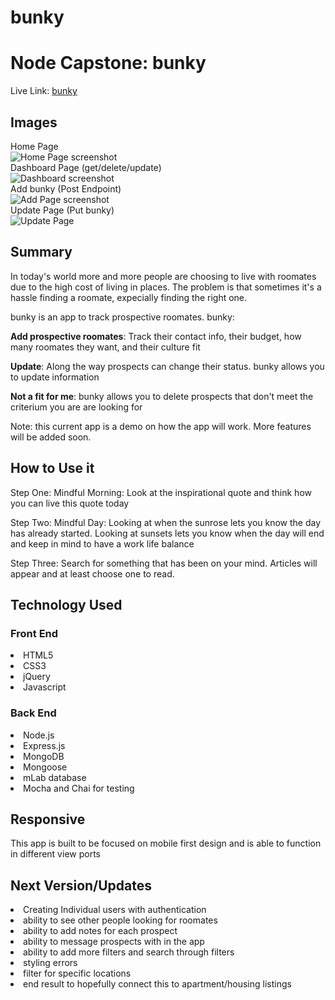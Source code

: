 # bunky
<h1>Node Capstone: bunky</h1>

Live Link: <a href="https://mikeramz86.github.io/morning_design_ritual_api/"> bunky </a>

<h2>Images</h2>
<div>Home Page </div>
<img src="./imgs/home_page.png" alt="Home Page screenshot">
<div>Dashboard Page (get/delete/update)</div>
<img src="./imgs/get_delete_page.png" alt="Dashboard screenshot">
<div>Add bunky (Post Endpoint) </div>
<img src="./imgs/add_bunky_page.png" alt="Add Page screenshot">
<div>Update Page (Put bunky)</div>
<img src="./imgs/update_page.png" alt="Update Page">


<h2>Summary</h2>
<p>In today's world more and more people are choosing to live with roomates due to the high cost of living in places. The problem is that sometimes it's a hassle finding a roomate, expecially finding the right one.</p>
<p> bunky is an app to track prospective roomates.  bunky: </p>
<p><strong>Add prospective roomates</strong>: Track their contact info, their budget, how many roomates they want, and their culture fit </p>
<p> <strong>Update</strong>: Along the way prospects can change their status. bunky allows you to update information </p>
<p> <strong>Not a fit for me</strong>: bunky allows you to delete prospects that don't meet the criterium you are are looking for</p>
<p>Note: this current app is a demo on how the app will work. More features will be added soon.

<h2> How to Use it</h2>
<p> Step One: Mindful Morning: Look at the inspirational quote and think how you can live this quote today </p>
<p> Step Two: Mindful Day: Looking at when the sunrose lets you know the day has already started. Looking at sunsets lets you know when the day will end and keep in mind to have a work life balance</p>
<p> Step Three: Search for something that has been on your mind. Articles will appear and at least choose one to read. </p>

<h2> Technology Used</h2>
<h3>Front End</h3>
<li> HTML5 </li>
<li> CSS3 </li>
<li>jQuery</li>
<li>Javascript</li>

<h3>Back End</h3>
<li>Node.js</li>
<li>Express.js</li>
<li>MongoDB</li>
<li>Mongoose</li>
<li>mLab database</li>
<li>Mocha and Chai for testing</li>

<h2>Responsive</h2>
<p>This app is built to be focused on mobile first design and is able to function in different view ports</p>

<h2>Next Version/Updates</h2>
<li>Creating Individual users with authentication</li>
<li>ability to see other people looking for roomates</li>
<li>ability to add notes for each prospect</li>
<li>ability to message prospects with in the app</li>
<li>ability to add more filters and search through filters</li>
<li>styling errors</li>
<li>filter for specific locations</li>
<li>end result to hopefully connect this to apartment/housing listings</li>


